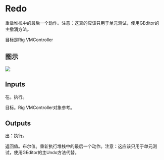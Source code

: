 # Redo

重做堆栈中的最后一个动作。注意：这真的应该只用于单元测试，使用GEditor的主撤消方法。

目标是Rig VMController

## 图示

![]($-20221218-20430429.png)

## Inputs

在。执行。

目标。Rig VMController对象参考。  

## Outputs

出：执行。

返回值。布尔值。重新执行堆栈中的最后一个动作。注意：这应该只用于单元测试，使用GEditor的主Undo方法代替。
